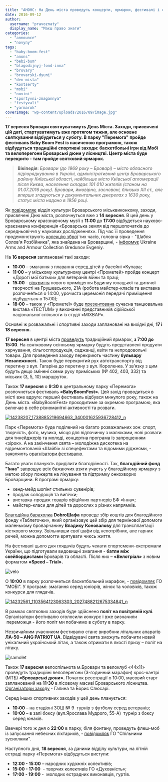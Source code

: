 ```yaml
---
title: "АНОНС: На День міста проведуть концерти, ярмарки, фестивалі і спортивні змагання"
date: 2016-09-12
author: 
  username: "pravoznaty"
  display_name: "Маєш право знати"
categories: 
  - "announce"
  - "novyny"
tags: 
  - "baby-boom-fest"
  - "anons"
  - "bebi-bum"
  - "blagodijnyj-fond-inna"
  - "brovary"
  - "brovarski-dyuni"
  - "den-mista"
  - "kontserty"
  - "mobi"
  - "novini"
  - "sportyvni-zmagannya"
  - "festyvali"
  - "yarmarok"
coverImage: "wp-content/uploads/2016/09/image.jpg"
---
```


**17 вересня Бровари святкуватимуть День Міста. Заходи, присвячені цій даті, стартуватимуть вже протягом тижня, але основне святкування відбудеться у суботу. В парку "Перемога" пройде фестиваль Baby Boom Fest із насиченою програмою, також відбудуться традиційні спортивні заходи: баскетбольні ігри від Mобі та велоперегони Броварські дюни у лісництві. Центр міста буде перекрито - там пройде святковий ярмарок.**

> **Вікіпедія**: _Бровари (до 1969 року – Броварі) – місто обласного підпорядкування в Україні, адміністративний центр Броварського району Київської області, найбільше місто Київської агломерації після Києва, населення складає 101 010 жителів (станом на 01.07.2016 року). Бровари, ймовірно, засновані, близько ХII ст., але вперше згадуються у документальних джерелах з 1630 року, статус міста надано в 1956 році._

Як [повідомляє](https://www.facebook.com/photo.php?fbid=286899381695453&set=a.113096622409064.1073741828.100011261797360&ENGINE=3&theater) відділ культури Броварського міськвиконкому, заходи, присвячені Дню міста, розпочнуться вже з **14** **вересня**. В цей день у Броварському краєзнавчому музії з **11:00** до **17:00** відбудеться науково-краєзнавча конференція «Броварська земля від першопочатків до середньовіччя у наукових дослідженнях». Під час її проведення продемонструють [колекцію зброї](https://mpz.brovary.org/zbroya-gredunova-kolektsiyeyu-brovarskogo-deputata-tsikavlyatsya-v-luvri-fotoreportazh/) тих часів, головна зірка - "Шабля Солов'я Розбійника", яка знайдена на Броварщині, - [інформує](https://www.facebook.com/ArmsArmourCollection/posts/1080138222082909) Ukraine Arms and Armour Collection Gredunov Evgeniy.

На **16 вересня** заплановані такі заходи:

- **10:00** – змагання з плавання серед дітей у басейні «Купава;
- **11:00** – у міському культурному центрі «Прометей» пройде концерт «Дорогі мої батьки» для ветеранів війни та праці;
- **15:00** \- [відкриття](https://www.bdut.org.ua/zaproshujemo-urochystoji-peredachi-novoho-prymischennja-budynku-dytjachoji-ta-junackoji-tvorchosti/) нового приміщення Будинку юнацької та дитячої творчості на Грушевського, 21А (робота майстер-класів та виставка розпочнеться о 14:00, урочиста церемонія передачі приміщення відбудеться о 15:00);
- **18:00** – також у «Прометеї» буде [презентована](https://mpz.brovary.org/anons-sontemporary-dance-performance-tectum-16-veresnya-u-brovarah/) сучасна танцювальна вистава «ТЕСТUМ» у виконанні представників сірійської національної спільноти із студії «МІХВАР».

Основні ж розважальні і спортивні заходи заплановані на вихідні дні, **17 і 18 вересня.**

**17 вересня** в центрі міста [проведуть](https://brovary-rada.gov.ua/documents/24395.html) традиційний ярмарок, **з 7:00 до 15:00**. На святковому осінньому ярмарку будуть представлені продукти харчування, сільгосппродукція, саджанці, квіти та непродовольчі товари. Для проведення заходу перекриють частину **бульвару Незалежності.** Також буде перекритий рух автотранспорту від перетину з вул. Гагаріна до перетину з вул. Короленка. У зв’язку з цим будуть дещо змінені схеми руху приміських (№ 402, 403, 332) та міських (3, 5, 10) маршруток.

Також **17 вересня** о **9:30** в центральному парку «Перемога» розпочнеться фестиваль **«BabyBoomFest».** Цей захід проводиться в місті вже вдруге: перший фестиваль відбувся минулого року, також на День міста. «BabyBoomFest» проходитиме за окремою програмою, яка включає в себе різноманітні активності та розваги.

[![14238207_1738885219694663_340001625936728412_n](https://mpz.brovary.org/wp-content/uploads/2016/09/14238207_1738885219694663_340001625936728412_n.jpg)](https://mpz.brovary.org/wp-content/uploads/2016/09/14238207_1738885219694663_340001625936728412_n.jpg)

Парк «Перемога» буде поділений на багато розважальних зон: спорт, творчість, фото, музика, місця для відпочинку з малюками, нові розваги для тинейджерів та молоді, концертна програма із запрошенням «зірок». А на закінчення свята – молодіжна дискотека на відремонтованій «Шайбі» зі спецефектами та відомими діджеями, - заявляють [орагнізатори фестивалю](https://www.facebook.com/babyboomfest).

Багато уваги планують приділити благодійності. Так, **благодійний фонд "Інна"** [запрошує](https://www.facebook.com/fondinna/posts/962479310541863) всіх бажаючих взяти участь у благодійному ярмарку з метою збору пожертв на лікування та підтримку онкохворих Броварщини. В програмі ярмарку:

- хенд-мейд шопінг стильних сувенірів;
- продаж солодощів та випічки;
- виставка-продаж товарів офіційних партнерів БФ «Інна»;
- майстер-класи для дітей та дорослих з різних напрямків.

[Благодійна барахолка](https://www.facebook.com/events/1761223377480304/) **DobroШафа** проведе збір коштів для благодійного фонду «Таблеточки», який організовує цей збір для термінової допомоги маленькому броварчанину **Владику** **Коновалову** для трансплантації кісткового мозку. Звільнивши свої шафи від непотрібних, але гарних речей, можна допомогти врятувати чиєсь життя.

На фестивалі цього дня глядачів будуть чекати спортсмени-екстремали України, що підготували видовищні змагання - **батли між скейбордистами** Броварів та області. Після них – **«Велотріал»** з новим форматом **«Speed – Trial».**

![velo](https://mpz.brovary.org/wp-content/uploads/2016/09/velo.jpg)

О **10:00** в парку розпочнеться баскетбольний марафон, - [повідомляє](https://streetball.in.ua/featured/1182-usl-3h3-fiba-endorsed-marafon-mob-brovari-17-veresnya.html) ГО "МОБІ". У програмі: змагання серед юніорів, жінок та чоловіків, також конкурси для глядачів.

[![14232561_1103564123063303_2027488212675334841_n](https://mpz.brovary.org/wp-content/uploads/2016/09/14232561_1103564123063303_2027488212675334841_n.jpg)](https://mpz.brovary.org/wp-content/uploads/2016/09/14232561_1103564123063303_2027488212675334841_n.jpg)

В рамках святкових заходів буде здійснено **політ на повітряній кулі**. Організатори фестивалю оголосили конкурс і вже визначили  переможця - його політ ми побачимо в суботу в парку.

Незвичайним учасником фестивалю стане виробник літальних апаратів **ЛА-50 – ANG PATRIOT UA**. Відвідувачі свята зможуть побачити новий унікальний український літак, а також отримати в якості призу – політ на літаку.

![samolet](https://mpz.brovary.org/wp-content/uploads/2016/09/samolet.jpg)

Також **17 вересня** велоспільнота м.Бровари та велоклуб «44х11» проведуть традиційні велоперегони (3-годинний марафон) крос-кантрі (МТБ) **«Броварські дюни».** Початок реєстрації о 10:00, масовий старт запланований на **11:30** в лісовому масиві Броварського лісництва. [Організатори заходу](https://mpz.brovary.org/borys-slyusar-ta-galyna-krushelnytska-pochaty-zhyty-aktyvno-nikoly-ne-pizno-foto-video/) - Галина та Борис Слюсарі.

Серед інших спортивних заходів у цей день планується:

- **10:00** – на стадіоні ЗОШ № 9  турнір з футболу серед ветеранів;
- **10:00** – в залі боксу (вул.Ярослава Мудрого, 55-А)  турнір з боксу серед юнаків.

Ввечері того ж дня о **22:00** в парку, біля фонтану, проведуть флеш-моб із запускання небесних ліхтариків, - [повідомляє](https://vk.com/brovary_spilynumu_zusulyamu) ГО "Спільними зусиллями".

Наступного дня, **18 вересня**, за даними відділу культури, на літній естраді парку «Перемога» відбудуться виступи:

- **12:00 - 15:00** – народних художніх колективів;
- **15:00 - 17:00**  - творчих колективів ГО «Духовність»;
- **17:00 - 19:00** -  молодих естрадних виконавців, гуртів.
